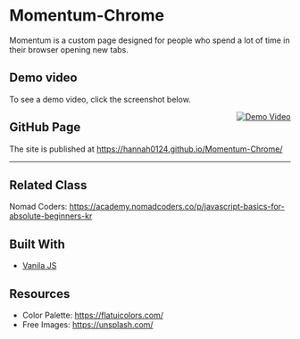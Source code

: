 # Momentum-Chrome
Momentum is a custom page designed for people who spend a lot of time in their browser opening new tabs.

## Demo video 
To see a demo video, click the screenshot below.

<a style="float:right" href="http://youtu.be/MeOxoSln428?hd=1" target="_blank">
  <img alt="Demo Video" src="https://i.ibb.co/pvdppfj/momentum-chrome.png" />
</a>

## GitHub Page
The site is published at https://hannah0124.github.io/Momentum-Chrome/


<hr>


## Related Class
Nomad Coders: https://academy.nomadcoders.co/p/javascript-basics-for-absolute-beginners-kr

## Built With
* [Vanila JS](http://vanilla-js.com/) 

## Resources
* Color Palette: https://flatuicolors.com/
* Free Images: https://unsplash.com/
